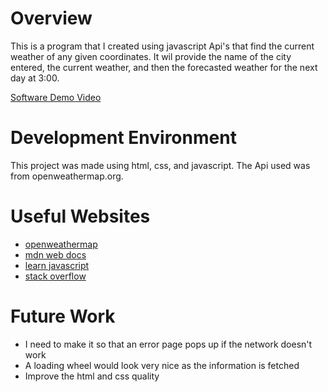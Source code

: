 


# Overview

This is a program that I created using javascript Api's that find the current weather of any given coordinates. It wil provide the name of the city entered, the current weather, and then the forecasted weather for the next day at 3:00.

[Software Demo Video](https://youtu.be/uY-7HhNgvvw)

# Development Environment

This project was made using html, css, and javascript. The Api used was from openweathermap.org.

# Useful Websites

* [openweathermap](https://openweathermap.org/)
* [mdn web docs](https://developer.mozilla.org/en-US/docs/Learn/JavaScript/Client-side_web_APIs/Introduction)
* [learn javascript](https://learnjavascript.online/)
* [stack overflow](https://try.stackoverflow.co/explore-teams?utm_source=adwords&utm_medium=ppc&utm_campaign=kb_teams_search_brand_amer_[legacy][revised][cpc]&_bt=674752693563&_bk=stack+overflow&_bm=p&_bn=g&gad_source=1&gclid=CjwKCAjwrvyxBhAbEiwAEg_Kghncvx0-FmvPOwlcLq_aRIMWPe-NeWMLrqdy1_hTewTKtcpEyjebXBoCV5MQAvD_BwE)


# Future Work

- I need to make it so that an error page pops up if the network doesn't work
- A loading wheel would look very nice as the information is fetched
- Improve the html and css quality
